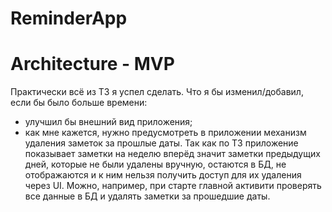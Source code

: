 ReminderApp
========================================================================================================================
Architecture - MVP
========================================================================================================================
Практически всё из ТЗ я успел сделать. 
Что я бы изменил/добавил, если бы было больше времени:
- улучшил бы внешний вид приложения;
- как мне кажется, нужно предусмотреть в приложении механизм удаления заметок за прошлые даты. Так как по ТЗ приложение показывает заметки на неделю вперёд значит заметки предыдущих дней, которые не были удалены вручную, остаются в БД, не отображаются и к ним нельзя получить доступ для их удаления через UI. Можно, например, при старте главной активити проверять все данные в БД и удалять заметки за прошедшие даты.
